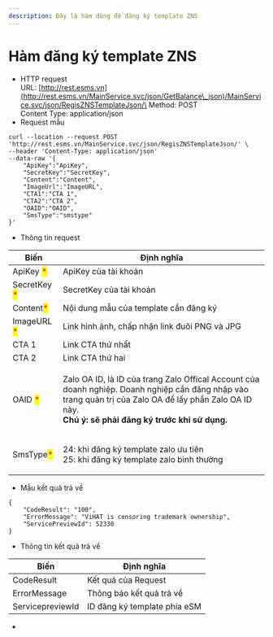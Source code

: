 ```yaml
---
description: Đây là hàm dùng để đăng ký template ZNS
---
```


# Hàm đăng ký template ZNS



* HTTP request\
  URL: [http://rest.esms.vn](http://rest.esms.vn/MainService.svc/json/GetBalance\_json)/MainService.svc/json/RegisZNSTemplateJson/\
  Method: POST\
  Content Type: application/json
* Request mẫu

```
curl --location --request POST 'http://rest.esms.vn/MainService.svc/json/RegisZNSTemplateJson/' \
--header 'Content-Type: application/json' 
--data-raw '{
    "ApiKey":"ApiKey",
    "SecretKey":"SecretKey",
    "Content":"Content",
    "ImageUrl":"ImageURL",
    "CTA1":"CTA 1",
    "CTA2":"CTA 2",
    "OAID":"OAID",
    "SmsType":"smstype"
}'
```

* Thông tin request

| Biến                                         | Định nghĩa                                                                                                                                                                                                                     |
| -------------------------------------------- | ------------------------------------------------------------------------------------------------------------------------------------------------------------------------------------------------------------------------------ |
| ApiKey <mark style="color:red;">\*</mark>    | ApiKey của tài khoản                                                                                                                                                                                                           |
| SecretKey <mark style="color:red;">\*</mark> | SecretKey của tài khoản                                                                                                                                                                                                        |
| Content<mark style="color:red;">\*</mark>    | Nội dung mẫu của template cần đăng ký                                                                                                                                                                                          |
| ImageURL <mark style="color:red;">\*</mark>  | Link hình ảnh, chấp nhận link đuôi PNG và JPG                                                                                                                                                                                  |
| CTA 1                                        | Link CTA thứ nhất                                                                                                                                                                                                              |
| CTA 2                                        | Link CTA thứ hai                                                                                                                                                                                                               |
| OAID <mark style="color:red;">\*</mark>      | <p>Zalo OA ID, là ID của trang Zalo Offical Account của doanh nghiệp. Doanh nghiệp cần đăng nhập vào trang quản trị của Zalo OA để lấy phần Zalo OA ID này. <br><strong>Chú ý: sẽ phải đăng ký trước khi sử dụng.</strong></p> |
| SmsType<mark style="color:red;">\*</mark>    | <p>24: khi đăng ký template zalo ưu tiên<br>25: khi đăng ký template zalo bình thường</p>                                                                                                                                      |

* Mẫu kết quả trả về

```
{
    "CodeResult": "100",
    "ErrorMessage": "ViHAT is censoring trademark ownership",
    "ServicePreviewId": 52330
}

```

* Thông tin kết quả trả về

| Biến             | Định nghĩa                   |
| ---------------- | ---------------------------- |
| CodeResult       | Kết quả của Request          |
| ErrorMessage     | Thông báo kết quả trả về     |
| ServicepreviewId | ID đăng ký template phía eSM |

*
